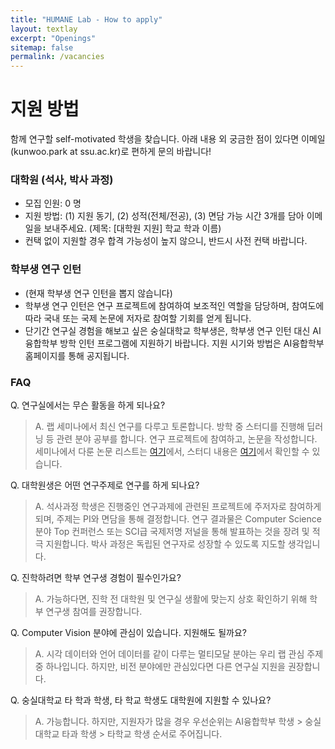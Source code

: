 ```yaml
---
title: "HUMANE Lab - How to apply"
layout: textlay
excerpt: "Openings"
sitemap: false
permalink: /vacancies
---
```


# 지원 방법

함께 연구할 self-motivated 학생을 찾습니다. 아래 내용 외 궁금한 점이 있다면 이메일(kunwoo.park at ssu.ac.kr)로 편하게 문의 바랍니다!

### 대학원 (석사, 박사 과정)

- 모집 인원: 0 명
- 지원 방법: (1) 지원 동기, (2) 성적(전체/전공), (3) 면담 가능 시간 3개를 담아 이메일을 보내주세요. (제목: \[대학원 지원\] 학교 학과 이름)
- 컨택 없이 지원할 경우 합격 가능성이 높지 않으니, 반드시 사전 컨택 바랍니다.

### 학부생 연구 인턴

- (현재 학부생 연구 인턴을 뽑지 않습니다)
- 학부생 연구 인턴은 연구 프로젝트에 참여하여 보조적인 역할을 담당하며, 참여도에 따라 국내 또는 국제 논문에 저자로 참여할 기회를 얻게 됩니다. 
- 단기간 연구실 경험을 해보고 싶은 숭실대학교 학부생은, 학부생 연구 인턴 대신 AI융합학부 방학 인턴 프로그램에 지원하기 바랍니다. 지원 시기와 방법은 AI융합학부 홈페이지를 통해 공지됩니다.

### FAQ

Q. 연구실에서는 무슨 활동을 하게 되나요?
> A. 랩 세미나에서 최신 연구를 다루고 토론합니다. 방학 중 스터디를 진행해 딥러닝 등 관련 분야 공부를 합니다. 연구 프로젝트에 참여하고, 논문을 작성합니다. 세미나에서 다룬 논문 리스트는 [여기](https://github.com/ssu-humane/Seminar)에서, 스터디 내용은 [여기](https://github.com/ssu-humane/Study)에서 확인할 수 있습니다. 

Q. 대학원생은 어떤 연구주제로 연구를 하게 되나요?
> A. 석사과정 학생은 진행중인 연구과제에 관련된 프로젝트에 주저자로 참여하게 되며, 주제는 PI와 면담을 통해 결정합니다. 연구 결과물은 Computer Science 분야 Top 컨퍼런스 또는 SCI급 국제저명 저널을 통해 발표하는 것을 장려 및 적극 지원합니다. 
> 박사 과정은 독립된 연구자로 성장할 수 있도록 지도할 생각입니다.

Q. 진학하려면 학부 연구생 경험이 필수인가요? 
> A. 가능하다면, 진학 전 대학원 및 연구실 생활에 맞는지 상호 확인하기 위해 학부 연구생 참여를 권장합니다.

Q. Computer Vision 분야에 관심이 있습니다. 지원해도 될까요?
> A. 시각 데이터와 언어 데이터를 같이 다루는 멀티모달 분야는 우리 랩 관심 주제 중 하나입니다. 하지만, 비전 분야에만 관심있다면 다른 연구실 지원을 권장합니다.

Q. 숭실대학교 타 학과 학생, 타 학교 학생도 대학원에 지원할 수 있나요?
> A. 가능합니다. 하지만, 지원자가 많을 경우 우선순위는 AI융합학부 학생 > 숭실대학교 타과 학생 > 타학교 학생 순서로 주어집니다.

